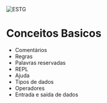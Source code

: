 ![ESTG](https://www.estg.ipp.pt/logo-ipp.png)

# Conceitos Basicos

* Comentários
* Regras
* Palavras reservadas
* REPL
* Ajuda
* Tipos de dados
* Operadores
* Entrada e saída de dados
